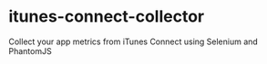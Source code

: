 # itunes-connect-collector
Collect your app metrics from iTunes Connect using Selenium and PhantomJS
